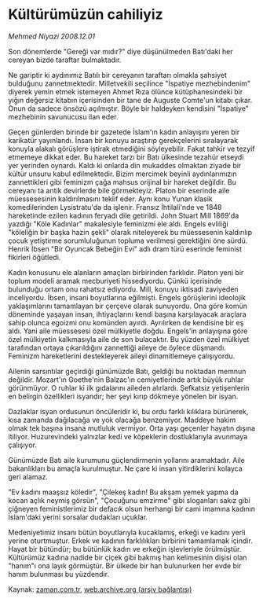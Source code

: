 # Kültürümüzün cahiliyiz

*Mehmed Niyazi 2008.12.01*

<tr><td class="metin" colspan="2" style="padding-top: 20px; padding-left: 5px; padding-right: 10px;">Son dönemlerde "Gereği var mıdır?" diye düşünülmeden Batı'daki her cereyan bizde taraftar bulmaktadır.</td></tr><tr><td class="metin" colspan="2" style="padding-top: 20px; padding-left: 5px; padding-right: 10px;"><p> Ne gariptir ki aydınımız Batılı bir cereyanın taraftarı olmakla şahsiyet bulduğunu zannetmektedir. Milletvekili seçilince "İspatiye mezhebindenim" diyerek yemin etmek istemeyen Ahmet Rıza ölünce kütüphanesindeki bir yığın değersiz kitabın içerisinden bir tane de Auguste Comte'un kitabı çıkar. Onun da sadece önsözü açılmıştır. Böyle bir haldeyken kendisini "İspatiye" mezhebinin savunucusu ilan eder. 
<p>Geçen günlerden birinde bir gazetede İslam'ın kadın anlayışını yeren bir karikatür yayınlandı. İnsan bir konuyu araştırıp gerekçelerini sıralayarak konuyla alakalı görüşlere iştirak etmediğini söyleyebilir. Fakat tahkir ve tezyif etmemeye dikkat eder. Bu hareket tarzı bir Batı ülkesinde tezahür etseydi yer yerinden oynardı. Kaldı ki onlarda din mukaddes olmaktan ziyade bir kültür unsuru kabul edilmektedir. Bizim mercimek beyinli aydınlarımızın zannettikleri gibi feminizm çağa mahsus orijinal bir hareket değildir. Bu cereyanı ta antik devirlerde bile görmekteyiz. Platon bir eserinde aile müessesesinin kaldırılmasını teklif eder. Aynı konu Yunan klasik komedilerinden Lysistratu'da da işlenir. Fransız İhtilali'nde ve 1848 hareketinde ezilen kadının feryadı dile getirildi. John Stuart Mill 1869'da yazdığı "Köle Kadınlar" makalesiyle feminizmi ele aldı. Engels evliliği "köleliğin bir başka hazin şekli" olarak niteleyerek bu müessesenin kaldırılıp çocuk yetiştirme sorumluluğunun topluma verilmesi gerektiğini öne sürdü. Henrik İbsen "Bir Oyuncak Bebeğin Evi" adlı dram türü eserinde feminist fikirleri öğütledi. 
<p>Kadın konusunu ele alanların amaçları birbirinden farklıdır. Platon yeni bir toplum modeli aramak mecburiyeti hissediyordu. Çünkü içerisinde bulunduğu ortam onu rahatsız ediyordu. Mill, konuyu iktisadi zaviyeden inceliyordu. İbsen, insani boyutlarına eğilmişti. Engels görüşlerini ideolojik yaklaşımlarını tamamlayan bir çerçeve olarak sunuyordu. Ona göre komün döneminde yaşayan insan, ihtiyaçlarını kendi başına karşılayacak araçlara sahip olunca egoizmi onu komünden ayırdı. Ayrılırken de kendisine bir eş aldı. Yani aile müessesesi özel mülkiyetle doğdu. Engels'in anlayışına göre özel mülkiyetin kalkmasıyla aile de son bulacaktır. Bu yüzden özel mülkiyet tarafından ortaya çıkarıldığını zannettiği aileye de öylece düşmandı. Feminizm hareketlerini destekleyerek aileyi dinamitlemeye çalışıyordu.
<p>Ailenin sarsıntılar geçirdiği günümüzde Batı, geldiği bu noktadan memnun değildir. Mozart'ın Goethe'nin Balzac'ın cemiyetlerinde artık büyük ruhlar görünmüyor. O ruhlar ki ilk gıdalarını aileden alırlardı. Şefkatsiz yetişenlerin en belirgin özellikleri isyandır; her şeyi kırıp dökmeye yönelen bir isyan.
<p>Dazlaklar isyan ordusunun öncüleridir ki, bu ordu farklı kılıklara bürünerek, kısa zamanda dağılacağa ve yok olacağa benzemiyor. Maddeye hakim olmak tek başına insana mutluluk vermiyor. Orta yaşı geçenler hayatın dışına itiliyor. Huzurevindeki yalnızlar kedi ve köpeklerin dostluklarıyla avunmaya çalışıyor. 
<p>Günümüzde Batı aile kurumunu güçlendirmenin yollarını aramaktadır. Aile bakanlıkları bu amaçla kurulmuştur. Ne çare ki insan yitirdiklerini kolayca geri alamaz. 
<p>"Ev kadını maaşsız köledir", "Çilekeş kadın! Bu akşam yemek yapma da kocan açlık neymiş görsün", "Çocuğunu emzirme" gibi sloganları sakız gibi çiğneyen feministlerimiz bir defacık olsun herhangi bir cami imamına kadının İslam'daki yerini sorsalar dudakları uçuklar.
<p>Medeniyetimiz insanı bütün boyutlarıyla kucaklamış, erkeği ve kadını yerli yerine oturtmuştur. Erkek ve kadının farklılıkları birbirini tamamlamak içindir. Hayat bir bütündür; bu bütünlük kadın ve erkeğin işlevleriyle örülmüştür. Kültürümüz kadına nadide bir çiçek gibi bakmış han kelimesinin dişisi olan "hanım"ı ona layık görmüştür. Bir ülkede bir han bulunurken her evde bir hanım bulunması bu yüzdendir.<br/></p></p></p></p></p></p></p></p></td></tr>

Kaynak: [zaman.com.tr](http://zaman.com.tr/yazar.do?yazino=766034), [web.archive.org (arşiv bağlantısı)](http://web.archive.org/web/20081225221107/http://www.zaman.com.tr:80/yazar.do?yazino=766034)
